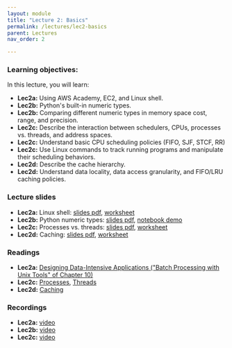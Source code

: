 ```yaml
---
layout: module
title: "Lecture 2: Basics"
permalink: /lectures/lec2-basics
parent: Lectures
nav_order: 2

---
```


### Learning objectives:

In this lecture, you will learn:

* **Lec2a:** Using AWS Academy, EC2, and Linux shell.
* **Lec2b:** Python's built-in numeric types.
* **Lec2b:** Comparing different numeric types in memory space cost, range, and precision.
* **Lec2c:** Describe the interaction between schedulers, CPUs, processes vs. threads, and address spaces.
* **Lec2c:** Understand basic CPU scheduling policies (FIFO, SJF, STCF, RR)
* **Lec2c:** Use Linux commands to track running programs and manipulate their scheduling behaviors.
* **Lec2d:** Describe the cache hierarchy.
* **Lec2d:** Understand data locality, data access granularity, and FIFO/LRU caching policies.



### Lecture slides

* **Lec2a:** Linux shell: [slides pdf](/ds5110-cs5501-spring24/assets/docs/lec2a-shell.pdf), [worksheet](/ds5110-cs5501-spring24/assets/docs/worksheet_shell.pdf)
* **Lec2b:** Python numeric types: [slides pdf](/ds5110-cs5501-spring24/assets/docs/lec2b-python-types.pdf), [notebook demo](https://github.com/tddg/ds5110-cs5501-spring24/blob/main/assets/datasets/python_int_float_demo.ipynb) 
* **Lec2c:** Processes vs. threads: [slides pdf](/ds5110-cs5501-spring24/assets/docs/lec2c-processes-threads.pdf), [worksheet](/ds5110-cs5501-spring24/assets/docs/worksheet_sched.pdf)
* **Lec2d:** Caching: [slides pdf](/ds5110-cs5501-spring24/assets/docs/lec2d-caching.pdf), [worksheet](/ds5110-cs5501-spring24/assets/docs/worksheet_caching.pdf)


### Readings

* **Lec2a:** [Designing Data-Intensive Applications ("Batch Processing with Unix Tools" of Chapter 10)](https://learning.oreilly.com/library/view/designing-data-intensive-applications/9781491903063/ch10.html#sec_batch_unix)
* **Lec2c:** [Processes](https://pages.cs.wisc.edu/~remzi/OSTEP/cpu-intro.pdf), [Threads](https://pages.cs.wisc.edu/~remzi/OSTEP/threads-intro.pdf)
* **Lec2d:** [Caching](https://pages.cs.wisc.edu/~remzi/OSTEP/vm-beyondphys-policy.pdf)



### Recordings

* **Lec2a:** [video](https://edstem.org/us/courses/53518/discussion/4166115)
* **Lec2b:** [video](https://edstem.org/us/courses/53518/discussion/4182049)
* **Lec2c:** [video](https://edstem.org/us/courses/53518/discussion/4217013)


